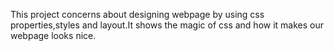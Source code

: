 This project concerns about designing webpage by using css properties,styles and layout.It shows the magic of css and how it makes our webpage looks nice.